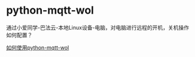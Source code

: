 # python-mqtt-wol
通过小爱同学-巴法云-本地Linux设备-电脑，对电脑进行远程的开机，关机操作
如何配置？ 

[如何使用python-mqtt-wol](https://www.bilibili.com/opus/1099034804833222664)
